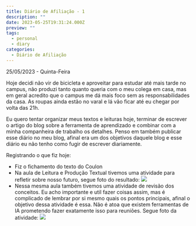 ```yaml
---
title: Diário de Afiliação - 1
description: ""
date: 2023-05-25T19:31:24.000Z
preview: ""
tags:
  - personal
  - diary
categories:
  - Diário de Afiliação
---
```

25/05/2023 - Quinta-Feira

Hoje decidi não vir de bicicleta e aproveitar para estudar até mais tarde no campus, não produzi tanto quanto queria com o meu colega em casa, mas em geral acredito que o campus me dá mais foco sem as responsabilidades da casa. As roupas ainda estão no varal e lá vão ficar até eu chegar por volta das 21h.

Eu quero tentar organizar meus textos e leituras hoje, terminar de escrever o artigo do blog sobre a ferramenta de aprendizado e combinar com a minha companheira de trabalho os detalhes. Penso em também publicar esse diário no meu blog, afinal era um dos objetivos daquele blog e esse diário eu não tenho como fugir de escrever diariamente.

Registrando o que fiz hoje:
 - Fiz o fichamento do texto do Coulon
 - Na aula de Leitura e Produção Textual tivemos uma atividade para refletir sobre nosso futuro, segue foto do resultado:
 ![]({{site.baseurl}}/assets/WhatsApp%20Image%202023-05-25%20at%2016.56.42.jpeg)
 - Nessa mesma aula também tivemos uma atividade de revisão dos conceitos. Eu acho importante e util fazer coisas assim, mas é complicado de lembrar por si mesmo quais os pontos principais, afinal o objetivo dessa atividade é essa. Não é atoa que existem ferramentas de IA prometendo fazer exatamente isso para reuniões. Segue foto da atividade:
 ![]({{site.baseurl}}/assets/WhatsApp%20Image%202023-05-25%20at%2016.56.41.jpeg)
